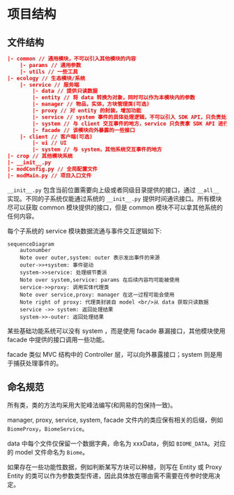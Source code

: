 # 项目结构

## 文件结构

```json
|- common // 通用模块，不可以引入其他模块的内容
    |- params // 通用参数
    |- utils // 一些工具
|- ecology // 生态模块/系统
    |- service // 服务端
        |- data // 提供只读数据
        |- entity // 将 data 转换为对象，同时可以作为本模块内的参数
        |- manager // 物品，实体，方块管理类(可选)
        |- proxy // 对 entity 的封装，增加功能
        |- service // system 事件的具体处理逻辑，不可以引入 SDK API，只负责处理数据逻辑
        |- system // 与 client 交互事件的地方，service 只负责拿 SDK API 进行逻辑处理
        |- facade // 该模块向外暴露的一些接口
    |- client // 客户端(可选)
        |- ui // UI
        |- system // 与 system，其他系统交互事件的地方
|- crop // 其他模块系统
|- __init__.py
|- modConfig.py // 全局配置文件
|- modMain.py // 项目入口文件
```

`__init__.py` 包含当前位置需要向上级或者同级目录提供的接口，通过 `__all__` 实现。不同的子系统仅能通过系统的 `__init__.py` 提供时间通讯接口。所有模块尽可以获取 common 模块提供的接口，但是 common 模块不可以拿其他系统的任何内容。

每个子系统的 service 模块数据流通与事件交互逻辑如下:

```mermaid
sequenceDiagram
    autonumber
    Note over outer,system: outer 表示发出事件的来源
    outer->>+system: 事件驱动
    system->>service: 处理细节委派
    Note over system,service: params 在后续内容均可能被使用
    service->>proxy: 调用实体代理类
    Note over service,proxy: manager 在这一过程可能会使用
    Note right of proxy: 代理类封装自 model <br/>从 data 获取只读数据
    service ->> system: 返回处理结果
    system->>-outer: 返回处理结果
```

某些基础功能系统可以没有 system ，而是使用 facade 暴漏接口，其他模块使用 facade 中提供的接口调用一些功能。

facade 类似 MVC 结构中的 Controller 层，可以向外暴露接口；system 则是用于捕获处理事件的。

## 命名规范

所有类，类的方法均采用大驼峰法编写(和网易的包保持一致)。

manager, proxy, service, system, facade 文件内的类应保有相关的后缀，例如 `BiomeProxy`，`BiomeService`。

data 中每个文件仅保留一个数据字典，命名为 xxxData，例如 `BIOME_DATA`。对应的 model 文件命名为 `Biome`。

如果存在一些功能性数据，例如判断某写方块可以种植，则写在 Entity 或 Proxy Entity 的类可以作为参数类型传递，因此具体放在哪由需不需要在传参时使用决定。